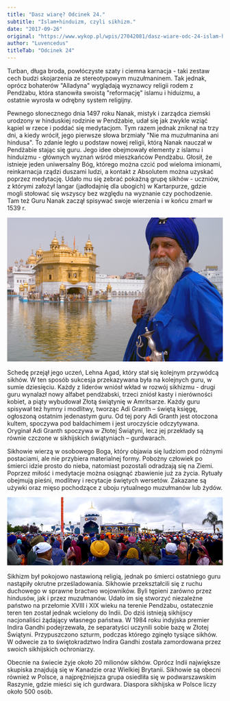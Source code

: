 ```yaml
---
title: "Dasz wiarę? Odcinek 24."
subtitle: "Islam+hinduizm, czyli sikhizm."
date: "2017-09-26"
original: "https://www.wykop.pl/wpis/27042081/dasz-wiare-odc-24-islam-hinduizm-czyli-sikhizm-tur/"
author: "Luvencedus"
titleTab: "Odcinek 24"
---
```


Turban, długa broda, powłóczyste szaty i ciemna karnacja - taki zestaw cech budzi skojarzenia ze stereotypowym muzułmaninem. Tak jednak, oprócz bohaterów "Alladyna" wyglądają wyznawcy religii rodem z Pendżabu, która stanowiła swoistą "reformację" islamu i hiduizmu, a ostatnie wyrosła w odrębny system religijny.

Pewnego słonecznego dnia 1497 roku Nanak, mistyk i zarządca ziemski urodzony w hinduskiej rodzinie w Pendżabie, udał się jak zwykle wziąć kąpiel w rzece i poddać się medytacjom. Tym razem jednak zniknął na trzy dni, a kiedy wrócił, jego pierwsze słowa brzmiały "Nie ma muzułmanina ani hindusa". To zdanie legło u podstaw nowej religii, którą Nanak nauczał w Pendżabie stając się guru. Jego idee obejmowały elementy z islamu i hinduizmu - głównych wyznań wśród mieszkańców Pendżabu. Głosił, że istnieje jeden uniwersalny Bóg, którego można czcić pod wieloma imionami, reinkarnacja rządzi duszami ludzi, a kontakt z Absolutem można uzyskać poprzez medytację. Udało mu się zebrać pokaźną grupę sikhów - uczniów, z którymi założył langar (jadłodajnię dla ubogich) w Kartarpurze, gdzie mogli stołować się wszyscy bez względu na wyznanie czy pochodzenie. Tam też Guru Nanak zaczął spisywać swoje wierzenia i w końcu zmarł w 1539 r.

![Złota Świątynia, centrum duchowe sikhizmu](../images/odc24/golden_temple.jpg "Złota Świątynia, centrum duchowe sikhizmu.")

Schedę przejął jego uczeń, Lehna Agad, który stał się kolejnym przywódcą sikhów. W ten sposób sukcesja przekazywana była na kolejnych guru, w sumie dziesięciu. Każdy z liderów wniósł wkład w rozwój sikhizmu - drugi guru wynalazł nowy alfabet pendżabski, trzeci zniósł kasty i nierówności kobiet, a piąty wybudował Złotą świątynię w Amritsarze. Każdy guru spisywał też hymny i modlitwy, tworząc Adi Granth – świętą księgę, ogłoszoną ostatnim jedenastym guru. Od tej pory Adi Granth jest otoczona kultem, spoczywa pod baldachimem i jest uroczyście odczytywana. Oryginał Adi Granth spoczywa w Złotej Świątyni, lecz jej przekłady są równie czczone w sikhijskich świątyniach – gurdwarach.

Sikhowie wierzą w osobowego Boga, który objawia się ludziom pod różnymi postaciami, ale nie przybiera materialnej formy. Pobożny człowiek po śmierci idzie prosto do nieba, natomiast pozostali odradzają się na Ziemi. Poprzez miłość i medytacje można osiągnąć zbawienie już za życia. Rytuały obejmują pieśni, modlitwy i recytacje świętych wersetów. Zakazane są używki oraz mięso pochodzące z uboju rytualnego muzułmanów lub żydów.

![Sihkowie z Yuba City, USA](../images/odc24/yuba_nagar.jpg "Sihkowie z Yuba City, USA.")

Sikhizm był pokojowo nastawioną religią, jednak po śmierci ostatniego guru nastąpiły okrutne prześladowania. Sikhowie przekształcili się z ruchu duchowego w sprawne bractwo wojowników. Byli tępieni zarówno przez hindusów, jak i przez muzułmanów. Udało im się stworzyć niezależne państwo na przełomie XVIII i XIX wieku na terenie Pendżabu, ostatecznie teren ten został jednak wcielony do Indii. Do dziś istnieją sikhijscy nacjonaliści żądający własnego państwa. W 1984 roku indyjska premier Indira Gandhi podejrzewała, że separatyści uczynili sobie bazę w Złotej Świątyni. Przypuszczono szturm, podczas którego zginęło tysiące sikhów. W odwecie za to świętokradztwo Indira Gandhi została zamordowana przez swoich sikhijskich ochroniarzy.

Obecnie na świecie żyje około 20 milionów sikhów. Oprócz Indii największe skupiska znajdują się w Kanadzie oraz Wielkiej Brytanii. Sikhowie są obecni również w Polsce, a najprężniejsza grupa osiedliła się w podwarszawskim Raszynie, gdzie mieści się ich gurdwara. Diaspora sikhijska w Polsce liczy około 500 osób.

